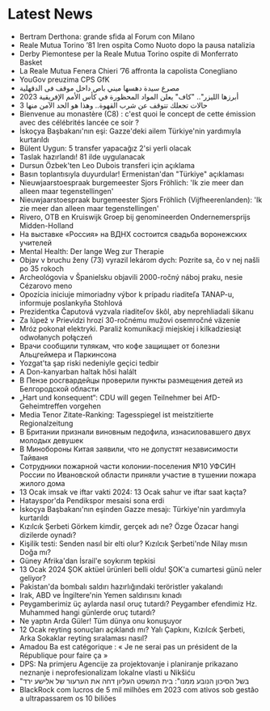 # Latest News
-  Bertram Derthona: grande sfida al Forum con Milano
-  Reale Mutua Torino ’81 Iren ospita Como Nuoto dopo la pausa natalizia
-  Derby Piemontese per la Reale Mutua Torino ospite di Monferrato Basket
-  La Reale Mutua Fenera Chieri ’76 affronta la capolista Conegliano
-  YouGov preuzima CPS GfK
-  مصرع سيدة دهسها ميني باص داخل موقف فى الدقهلية
-  أبرزها الليزر".. "كاف" يعلن المواد المحظورة في كأس الأمم الإفريقية 2023
-  3 حالات تجعلك تتوقف عن شرب القهوة.. وهذا هو الحد الآمن منها
-  Bienvenue au monastère (C8) : c'est quoi le concept de cette émission avec des célébrités lancée ce soir ?
-  İskoçya Başbakanı'nın eşi: Gazze'deki ailem Türkiye'nin yardımıyla kurtarıldı
-  Bülent Uygun: 5 transfer yapacağız 2'si yerli olacak
-  Taslak hazırlandı! 81 ilde uygulanacak
-  Dursun Özbek'ten Leo Dubois transferi için açıklama
-  Basın toplantısıyla duyurdular! Ermenistan'dan "Türkiye" açıklaması
-  Nieuwjaarstoespraak burgemeester Sjors Fröhlich: 'Ik zie meer dan alleen maar tegenstellingen'
-  Nieuwjaarstoespraak burgemeester Sjors Fröhlich (Vijfheerenlanden): 'Ik zie meer dan alleen maar tegenstellingen'
-  Rivero, OTB en Kruiswijk Groep bij genomineerden Ondernemersprijs Midden-Holland
-  На выставке «Россия» на ВДНХ состоится свадьба воронежских учителей
-  Mental Health: Der lange Weg zur Therapie
-  Objav v bruchu ženy (73) vyrazil lekárom dych: Pozrite sa, čo v nej našli po 35 rokoch
-  Archeológovia v Španielsku objavili 2000-ročný náboj praku, nesie Cézarovo meno
-  Opozícia iniciuje mimoriadny výbor k prípadu riaditeľa TANAP-u, informuje poslankyňa Stohlová
-  Prezidentka Čaputová vyzvala riaditeľov škôl, aby neprehliadali šikanu
-  Za lúpež v Prievidzi hrozí 30-ročnému mužovi osemročné väzenie
-  Mróz pokonał elektryki. Paraliż komunikacji miejskiej i kilkadziesiąt odwołanych połączeń
-  Врачи сообщили тулякам, что кофе защищает от болезни Альцгеймера и Паркинсона
-  Yozgat'ta şap riski nedeniyle geçici tedbir
-  A Don-kanyarban haltak hősi halált
-  В Пензе росгвардейцы проверили пункты размещения детей из Белгородской области
-  „Hart und konsequent“: CDU will gegen Teilnehmer bei AfD-Geheimtreffen vorgehen
-  Media Tenor Zitate-Ranking: Tagesspiegel ist meistzitierte Regionalzeitung
-  В Британии признали виновным педофила, изнасиловавшего двух молодых девушек
-  В Минобороны Китая заявили, что не допустят независимости Тайваня
-  Сотрудники пожарной части колонии-поселения №10 УФСИН России по Ивановской области приняли участие в тушении пожара жилого дома
-  13 Ocak imsak ve iftar vakti 2024: 13 Ocak sahur ve iftar saat kaçta?
-  Hatayspor'da Pendikspor mesaisi sona erdi
-  İskoçya Başbakanı'nın eşinden Gazze mesajı: Türkiye'nin yardımıyla kurtarıldı
-  Kızılcık Şerbeti Görkem kimdir, gerçek adı ne? Özge Özacar hangi dizilerde oynadı?
-  Kişilik testi: Senden nasıl bir elti olur? Kızılcık Şerbeti'nde Nilay mısın Doğa mı?
-  Güney Afrika'dan İsrail'e soykırım tepkisi
-  13 Ocak 2024 ŞOK aktüel ürünleri belli oldu! ŞOK'a cumartesi günü neler geliyor?
-  Pakistan'da bombalı saldırı hazırlığındaki teröristler yakalandı
-  Irak, ABD ve İngiltere'nin Yemen saldırısını kınadı
-  Peygamberimiz üç aylarda nasıl oruç tutardı? Peygamber efendimiz Hz. Muhammed hangi günlerde oruç tutardı?
-  Ne yaptın Arda Güler! Tüm dünya onu konuşuyor
-  12 Ocak reyting sonuçları açıklandı mı? Yalı Çapkını, Kızılcık Şerbeti, Arka Sokaklar reyting sıralaması nasıl?
-  Amadou Ba est catégorique : « Je ne serai pas un président de la République pour faire ça »
-  DPS: Na primjeru Agencije za projektovanje i planiranje prikazano neznanje i neprofesionalizam lokalne vlasti u Nikšiću
-  "בשל הסיכון הנובע ממנו": בית המשפט העליון דחה את הערעור של אלישע ירד
-  BlackRock com lucros de 5 mil milhões em 2023 com ativos sob gestão a ultrapassarem os 10 biliões
